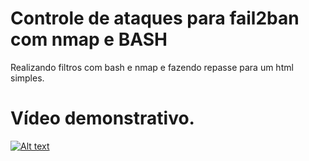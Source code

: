 # Controle de ataques para fail2ban com nmap e BASH

Realizando filtros com bash e nmap e fazendo repasse para um html simples.

# Vídeo demonstrativo.

[![Alt text](https://img.youtube.com/vi/gioQUPEw2uk/0.jpg)](https://www.youtube.com/watch?v=gioQUPEw2uk)
